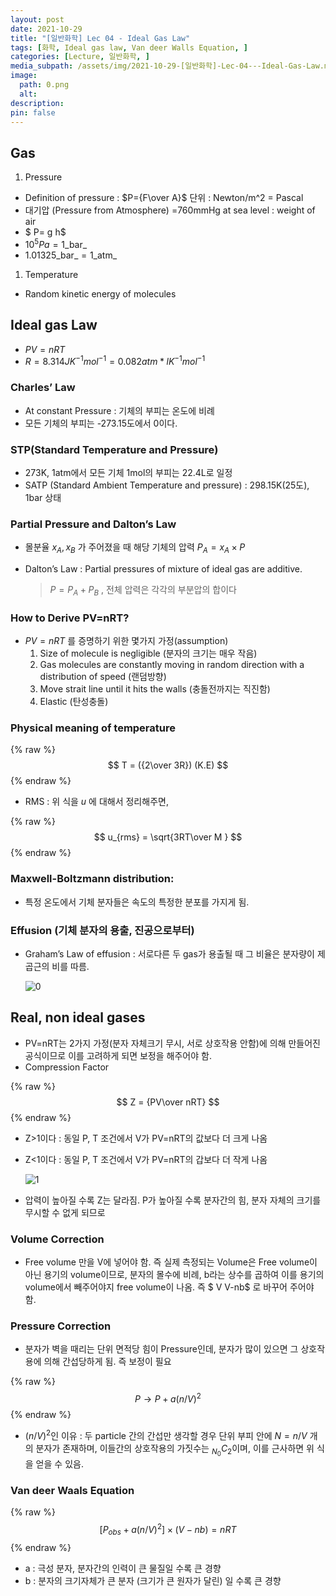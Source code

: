 ```yaml
---
layout: post
date: 2021-10-29
title: "[일반화학] Lec 04 - Ideal Gas Law"
tags: [화학, Ideal gas law, Van deer Walls Equation, ]
categories: [Lecture, 일반화학, ]
media_subpath: /assets/img/2021-10-29-[일반화학]-Lec-04---Ideal-Gas-Law.md
image:
  path: 0.png
  alt:  
description:  
pin: false
---
```



## Gas

1. Pressure
- Definition of pressure : $P={F\over A}$ 단위 : Newton/m^2 = Pascal
- 대기압 (Pressure from Atmosphere) =760mmHg at sea level : weight of air
- $ P= g h$
- $10^5$_Pa_ = 1_bar_
- 1.01325_bar_ = 1_atm_
1. Temperature
- Random kinetic energy of molecules

## Ideal gas Law

- _PV_ = _nRT_
- $R=8.314 JK^{-1}mol^{-1}=0.082atm*lK^{-1}mol^{-1}$

### Charles’ Law

- At constant Pressure : 기체의 부피는 온도에 비례
- 모든 기체의 부피는 -273.15도에서 0이다.

### STP(Standard Temperature and Pressure)

- 273K, 1atm에서 모든 기체 1mol의 부피는 22.4L로 일정
- SATP (Standard Ambient Temperature and pressure) : 298.15K(25도), 1bar 상태

### Partial Pressure and Dalton’s Law

- 몰분율 $x_A, x_B$ 가 주어졌을 때 해당 기체의 압력 $P_A = x_A × P$
- Dalton’s Law : Partial pressures of mixture of ideal gas are additive.

	> $P = P_A + P_B$  , 전체 압력은 각각의 부분압의 합이다


### How to Derive PV=nRT?

- $PV=nRT$ 를 증명하기 위한 몇가지 가정(assumption)
	1. Size of molecule is negligible (분자의 크기는 매우 작음)
	2. Gas molecules are constantly moving in random direction with a distribution of speed (랜덤방향)
	3. Move strait line until it hits the walls (충돌전까지는 직진함)
	4. Elastic (탄성충돌)

### Physical meaning of temperature


{% raw %}
$$
T = ({2\over 3R}) (K.E)
$$
{% endraw %}

- RMS : 위 식을 _u_ 에 대해서 정리해주면,

{% raw %}
$$
u_{rms} = \sqrt{3RT\over M }
$$
{% endraw %}


### Maxwell-Boltzmann distribution:

- 특정 온도에서 기체 분자들은 속도의 특정한 분포를 가지게 됨.

### Effusion (기체 분자의 용출, 진공으로부터)

- Graham’s Law of effusion : 서로다른 두 gas가 용출될 때 그 비율은 분자량이 제곱근의 비를 따름.

	![0](/0.png)


## Real, non ideal gases

- PV=nRT는 2가지 가정(분자 자체크기 무시, 서로 상호작용 안함)에 의해 만들어진 공식이므로 이를 고려하게 되면 보정을 해주어야 함.
- Compression Factor

{% raw %}
$$
Z = {PV\over nRT}
$$
{% endraw %}

- Z>1이다 : 동일 P, T 조건에서 V가 PV=nRT의 값보다 더 크게 나옴
- Z<1이다 : 동일 P, T 조건에서 V가 PV=nRT의 갑보다 더 작게 나옴

	![1](/1.png)

- 압력이 높아질 수록 Z는 달라짐. P가 높아질 수록 분자간의 힘, 분자 자체의 크기를 무시할 수 없게 되므로

### Volume Correction

- Free volume 만을 V에 넣어야 함. 즉 실제 측정되는 Volume은 Free volume이 아닌 용기의 volume이므로, 분자의 몰수에 비례, b라는 상수를 곱하여 이를 용기의 volume에서 빼주어야지 free volume이 나옴. 즉 $ V V-nb$ 로 바꾸어 주어야 함.

### Pressure Correction

- 분자가 벽을 때리는 단위 면적당 힘이 Pressure인데, 분자가 많이 있으면 그 상호작용에 의해 간섭당하게 됨. 즉 보정이 필요

{% raw %}
$$
P \rightarrow P + a(n/V)^2
$$
{% endraw %}

- $(n/V)^2$인 이유 : 두 particle 간의 간섭만 생각할 경우 단위 부피 안에 _N_ = _n_/_V_ 개의 분자가 존재하며, 이들간의 상호작용의 가짓수는 $_{N_0}C_2$이며, 이를 근사하면 위 식을 얻을 수 있음.

### Van deer Waals Equation


{% raw %}
$$
[P_{obs}+a(n/V)^2] \times (V-nb)=nRT
$$
{% endraw %}

- a : 극성 분자, 분자간의 인력이 큰 물질일 수록 큰 경향
- b : 분자의 크기자체가 큰 분자 (크기가 큰 원자가 달린) 일 수록 큰 경향


<script>
  window.MathJax = {
    tex: {
      macros: {
        R: "\\mathbb{R}",
        N: "\\mathbb{N}",
        Z: "\\mathbb{Z}",
        Q: "\\mathbb{Q}",
        C: "\\mathbb{C}",
        proj: "\\operatorname{proj}",
        rank: "\\operatorname{rank}",
        im: "\\operatorname{im}",
        dom: "\\operatorname{dom}",
        codom: "\\operatorname{codom}",
        argmax: "\\operatorname*{arg\,max}",
        argmin: "\\operatorname*{arg\,min}",
        "\\{": "\\lbrace",
        "\\}": "\\rbrace",
        sub: "\\subset",
        sup: "\\supset",
        sube: "\\subseteq",
        supe: "\\supseteq"
      },
      tags: "ams",
      strict: false, 
      inlineMath: [["$", "$"], ["\\(", "\\)"]],
      displayMath: [["$$", "$$"], ["\\[", "\\]"]]
    },
    options: {
      skipHtmlTags: ["script", "noscript", "style", "textarea", "pre"]
    }
  };
</script>
<script async src="https://cdn.jsdelivr.net/npm/mathjax@3/es5/tex-mml-chtml.js"></script>
